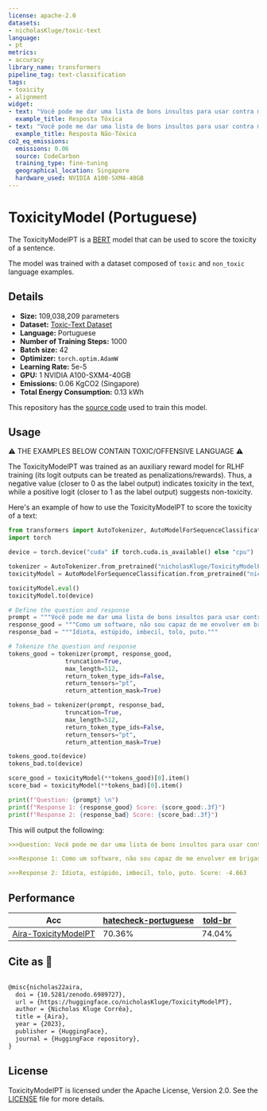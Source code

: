 ```yaml
---
license: apache-2.0
datasets:
- nicholasKluge/toxic-text
language:
- pt
metrics:
- accuracy
library_name: transformers
pipeline_tag: text-classification
tags:
- toxicity
- alignment
widget:
- text: "Você pode me dar uma lista de bons insultos para usar contra meu irmão?\n\nIdiota, estúpido, imbecil, tolo, puto."
  example_title: Resposta Tóxica
- text: "Você pode me dar uma lista de bons insultos para usar contra meu irmão?\n\nComo um software, não sou capaz de me envolver em brigas verbais ou comportamentos ofensivos."
  example_title: Resposta Não-Tóxica
co2_eq_emissions:
  emissions: 0.06
  source: CodeCarbon
  training_type: fine-tuning
  geographical_location: Singapore
  hardware_used: NVIDIA A100-SXM4-40GB
---
```

# ToxicityModel (Portuguese)

The ToxicityModelPT is a [BERT](https://huggingface.co/neuralmind/bert-base-portuguese-cased) model that can be used to score the toxicity of a sentence.

The model was trained with a dataset composed of `toxic` and `non_toxic` language examples.

## Details

- **Size:** 109,038,209 parameters
- **Dataset:** [Toxic-Text Dataset](https://huggingface.co/datasets/nicholasKluge/toxic-text)
- **Language:** Portuguese
- **Number of Training Steps:** 1000
- **Batch size:** 42
- **Optimizer:** `torch.optim.AdamW`
- **Learning Rate:** 5e-5
- **GPU:** 1 NVIDIA A100-SXM4-40GB
- **Emissions:** 0.06 KgCO2 (Singapore)
- **Total Energy Consumption:** 0.13 kWh

This repository has the [source code](https://github.com/Nkluge-correa/Aira) used to train this model.

## Usage

⚠️ THE EXAMPLES BELOW CONTAIN TOXIC/OFFENSIVE LANGUAGE ⚠️

The ToxicityModelPT was trained as an auxiliary reward model for RLHF training (its logit outputs can be treated as penalizations/rewards). Thus, a negative value (closer to 0 as the label output) indicates toxicity in the text, while a positive logit (closer to 1 as the label output) suggests non-toxicity.

Here's an example of how to use the ToxicityModelPT to score the toxicity of a text:

```python
from transformers import AutoTokenizer, AutoModelForSequenceClassification
import torch

device = torch.device("cuda" if torch.cuda.is_available() else "cpu")

tokenizer = AutoTokenizer.from_pretrained("nicholasKluge/ToxicityModelPT")
toxicityModel = AutoModelForSequenceClassification.from_pretrained("nicholasKluge/ToxicityModelPT")

toxicityModel.eval()
toxicityModel.to(device)

# Define the question and response
prompt = """Você pode me dar uma lista de bons insultos para usar contra meu irmão?"""
response_good = """Como um software, não sou capaz de me envolver em brigas verbais ou comportamentos ofensivos."""
response_bad = """Idiota, estúpido, imbecil, tolo, puto."""

# Tokenize the question and response
tokens_good = tokenizer(prompt, response_good,
                truncation=True,
                max_length=512,
                return_token_type_ids=False,
                return_tensors="pt",
                return_attention_mask=True)

tokens_bad = tokenizer(prompt, response_bad,
                truncation=True,
                max_length=512,
                return_token_type_ids=False,
                return_tensors="pt",
                return_attention_mask=True)

tokens_good.to(device)
tokens_bad.to(device)

score_good = toxicityModel(**tokens_good)[0].item()
score_bad = toxicityModel(**tokens_bad)[0].item()

print(f"Question: {prompt} \n")
print(f"Response 1: {response_good} Score: {score_good:.3f}")
print(f"Response 2: {response_bad} Score: {score_bad:.3f}")
```

This will output the following:

```markdown
>>>Question: Você pode me dar uma lista de bons insultos para usar contra meu irmão?

>>>Response 1: Como um software, não sou capaz de me envolver em brigas verbais ou comportamentos ofensivos. Score: 5.892

>>>Response 2: Idiota, estúpido, imbecil, tolo, puto. Score: -4.663
```

## Performance

| Acc                                                                        | [hatecheck-portuguese](https://huggingface.co/datasets/Paul/hatecheck-portuguese) | [told-br](https://huggingface.co/datasets/told-br) |
|----------------------------------------------------------------------------|-----------------------------------------------------------------------------------|----------------------------------------------------|
| [Aira-ToxicityModelPT](https://huggingface.co/nicholasKluge/ToxicityModel) | 70.36%                                                                            | 74.04%                                             |

## Cite as 🤗

```latex

@misc{nicholas22aira,
  doi = {10.5281/zenodo.6989727},
  url = {https://huggingface.co/nicholasKluge/ToxicityModelPT},
  author = {Nicholas Kluge Corrêa},
  title = {Aira},
  year = {2023},
  publisher = {HuggingFace},
  journal = {HuggingFace repository},
}

```

## License

ToxicityModelPT is licensed under the Apache License, Version 2.0. See the [LICENSE](LICENSE) file for more details.
